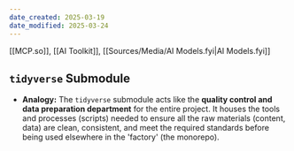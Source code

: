 ```yaml
---
date_created: 2025-03-19
date_modified: 2025-03-24
---
```


[[MCP.so]], [[AI Toolkit]], [[Sources/Media/AI Models.fyi|AI Models.fyi]]

## `tidyverse` Submodule

-   **Analogy:** The `tidyverse` submodule acts like the **quality control and data preparation department** for the entire project. It houses the tools and processes (scripts) needed to ensure all the raw materials (content, data) are clean, consistent, and meet the required standards before being used elsewhere in the 'factory' (the monorepo).
